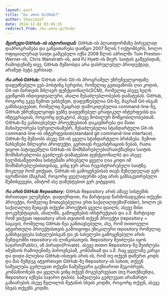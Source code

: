 ```yaml
---
layout: post
title: "რა არის GitHub?"
author: ShavidzeT
date: 2014-12-02 03:45:35
redirect_from: /რა-არის-github/
---
```

_**მცირედი GitHub-ის ისტორიიდან:**_
GitHub-ის პლათფორმაზე პირველად დაპროგრამება და განვითარება დაიწყო 2007 წლის 1 ოქტომბერს, ხოლო ოფიციალურად საიტი გაშვებული იქნა 2008 წლის აპრილში Tom Preston-Werner-ის, Chris Wanstrath-ის, and PJ Hyett-ის მიერ. საიტის გაშვებიდან, რამოდენიმე თვე, GitHub მუშაობდა არა დასრულებულ პროდუქტად, არამედ ბეტა ვერსიად.

_**რა არის GitHub:**_
GitHub არის Git-ის პროგრამულ უზრუნველყოფაზე დაფუძნებული ვებ-ჰოსტინგ სერვისი, რომელიც გვთავაზობს ღია კოდის, Git-ით მართვის მძლავრ ფუნქციონალს(SCM), რომელიც ასევე ხელს გვიწყობს ინდივიდუალური, ახალი შესაძლებლობების დამატებას. GitHub, როგორც უკვე ზემოთ ვახსენეთ, დაფუძნებულია Git-ზე, მაგრამ Git-ისგან განსხავავებით, რომელიც მკაცრად დამოკიდებულია command-line-ზე, GitHub უზრუნველყოფს ვებზე დაფუძნებულ გრაფიკულ ინტერფეისს და ინტეგრაციას, როგორც დესკტოპ, ასევე მობილურ მოწყობილობებთან.
GitHub-ზე განთავსებულ პროექტებთან დაკავშირება და მათი მანიპულირება სურვილისამებრ, შესაძლებელია სტანდარტული Git-ის command-line-ის ინტერფეისით(standard git command-line interface). GitHub-ზე მუშაობს ასევე Git-ის ყველა სტანდარტული ბრძანება.
ზემოთ ნახსენები მძლავრი პროდუქტი, გვრთავს რეგისტრაციის ნებას, რათა ვიყოთ პატივცემული GitHub-ის მომხმარებლები(რათქმაუნდა საიტის მომხმარებლობა გვაძლევს დამატებით ფუნქციონალს) და ასევე ხელმისაწვდომია სისტემაში არსებული ყველა ღია კოდი იმ მომხმარებლებისთვისაც, ვინც ჯერ არაა რეგისტრირებული საიტზე. მოკლედ რომ ვთქვათ, GitHub-ის გამოყენებისას თავს შეზღუდულად ვერ იგრძნობთ (მაგრამ, როგორც ყველაფერში აქაც არის განსაკუთრებული შემთხვევები, ამიტომ ასე დაზუსტებით ვერ ვიტყვით).

_**რა არის GitHub Repository:**_
GitHub Repository არის ამავე სისტემის ძირითადი ელემენტი. დაფიქრდით, რა მარტივად წარმოსადგენია თქვენი პროექტი, რომელიც მოთავსებულია ერთ საქაღალდეში(Folder), ხოლო ეს საქაღალდე შეიცავს თქვენი პროექტის ყველა ფაილს, ასევე მისი დოკუმენტაციას, ანალიზს, გამოყენების ინსტრუქციას და ა.შ.
მარტივად რომ ვთქვათ repository არის თვითონ თქვენ პროექტი (repository = საცავი), რომელიც GitHub-ზეა განთავსებული, ასე, რომ თითოეული ატვირთული პროექტისთვის გამოიყოფა უნიკალური repository რომელიც განსხვავდება სახელებისგან და ეს სახელები გამოყენებული არის შემდგომში repository-ის ლინკისათვის.
Repository შეიძლება იყოს საჯარო(Public), ან პირადი(Private). ასევე თითო Repository-ზე შეიძლება იმუშაოს რამოდენიმე პიროვნებამ, კომპანიამ და ა.შ.
რაც ყველაზე კარგი და დიდი პლიუსია GitHub-ისთვის არის ის, რომ თუ თქვენ დაწერთ კოდს და მას შემდეგ ატვირთავთ GitHub-ზე Repository-ის სახით, თქვენ საშუალება გეძლევათ თქვენი ნამუშევარი გაუზიაროთ მეგობრებს, კომპანიონებს და ყველას ვინც თქვენ მოგესურვებათ (თუ რათქმაუნდა, Repository იქნება საჯარო ტიპის). საშუალება გეძლევათ არამარტო გაზიარების ასევე წვლილის შეტანის სხვის კოდში, როგორც თქვენ, ასევე სხვას თქვენს კოდში.
